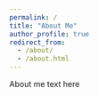 ```yaml
---
permalink: /
title: "About Me"
author_profile: true
redirect_from: 
  - /about/
  - /about.html
---
```


About me text here